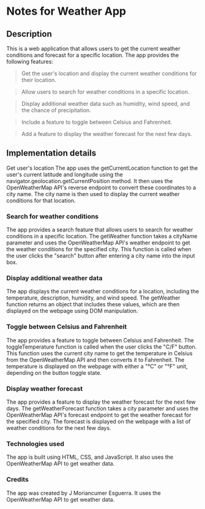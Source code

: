 # Notes for Weather App

## Description
This is a web application that allows users to get the current weather conditions and forecast for a specific location. The app provides the following features:

>Get the user's location and display the current weather conditions for their location.

>Allow users to search for weather conditions in a specific location.

>Display additional weather data such as humidity, wind speed, and the chance of precipitation.

>Include a feature to toggle between Celsius and Fahrenheit.

>Add a feature to display the weather forecast for the next few days.

## Implementation details

Get user's location
The app uses the getCurrentLocation function to get the user's current latitude and longitude using the navigator.geolocation.getCurrentPosition method. It then uses the OpenWeatherMap API's reverse endpoint to convert these coordinates to a city name. The city name is then used to display the current weather conditions for that location.

### Search for weather conditions

The app provides a search feature that allows users to search for weather conditions in a specific location. The getWeather function takes a cityName parameter and uses the OpenWeatherMap API's weather endpoint to get the weather conditions for the specified city. This function is called when the user clicks the "search" button after entering a city name into the input box.

### Display additional weather data

The app displays the current weather conditions for a location, including the temperature, description, humidity, and wind speed. The getWeather function returns an object that includes these values, which are then displayed on the webpage using DOM manipulation.

### Toggle between Celsius and Fahrenheit

The app provides a feature to toggle between Celsius and Fahrenheit. The toggleTemperature function is called when the user clicks the "C/F" button. This function uses the current city name to get the temperature in Celsius from the OpenWeatherMap API and then converts it to Fahrenheit. The temperature is displayed on the webpage with either a "°C" or "°F" unit, depending on the button toggle state.

### Display weather forecast

The app provides a feature to display the weather forecast for the next few days. The getWeatherForecast function takes a city parameter and uses the OpenWeatherMap API's forecast endpoint to get the weather forecast for the specified city. The forecast is displayed on the webpage with a list of weather conditions for the next few days.

### Technologies used

The app is built using HTML, CSS, and JavaScript. It also uses the OpenWeatherMap API to get weather data.


### Credits
The app was created by J Moriancumer Esguerra. It uses the OpenWeatherMap API to get weather data.